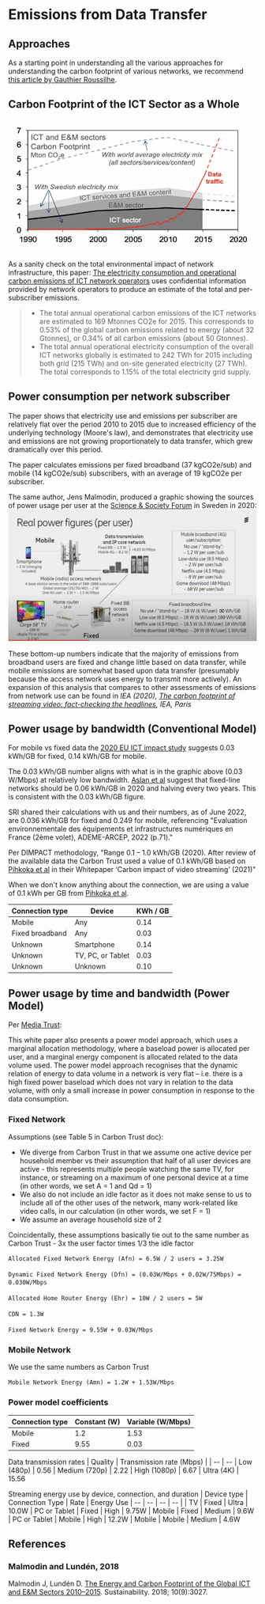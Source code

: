 # Emissions from Data Transfer

## Approaches

As a starting point in understanding all the various approaches for understanding the carbon footprint of various networks, we recommend [this article by Gauthier Roussilhe](https://gauthierroussilhe.com/articles/explications-sur-l-empreinte-carbone-du-streaming-et-du-transfert-de-donnees).

## Carbon Footprint of the ICT Sector as a Whole

![Global ICT footprint vs bandwidth](images/malmodin-sweden-2018.png)

As a sanity check on the total environmental impact of network infrastructure, this paper: [The electricity consumption and operational carbon emissions of ICT network operators](https://www.diva-portal.org/smash/get/diva2:1177210/FULLTEXT01.pdf) uses confidential information provided by network operators to produce an estimate of the total and per-subscriber emissions.

> - The total annual operational carbon emissions of the ICT networks are estimated to 169 Mtonnes CO2e for 2015. This corresponds to 0.53% of the global carbon emissions related to energy (about 32 Gtonnes), or 0.34% of all carbon emissions (about 50 Gtonnes).
> - The total annual operational electricity consumption of the overall ICT networks globally is estimated to 242 TWh for 2015 including both grid (215 TWh) and on-site generated electricity (27 TWh). The total corresponds to 1.15% of the total electricity grid supply.

## Power consumption per network subscriber

The paper shows that electricity use and emissions per subscriber are relatively flat over the period 2010 to 2015 due to increased efficiency of the underlying technology (Moore's law), and demonstrates that electricity use and emissions are not growing proportionately to data transfer, which grew dramatically over this period.

The paper calculates emissions per fixed broadband (37 kgCO2e/sub) and mobile (14 kgCO2e/sub) subscribers, with an average of 19 kgCO2e per subscriber.

The same author, Jens Malmodin, produced a graphic showing the sources of power usage per user at the [Science & Society Forum](https://www.youtube.com/watch?v=Xo0PB5i_b4Y&t=2520s) in Sweden in 2020:
![Real power figures per user](images/malmodin2020.png)

These bottom-up numbers indicate that the majority of emissions from broadband users are fixed and change little based on data transfer, while mobile emissions are somewhat based upon data transfer (presumably because the access network uses energy to transmit more actively). An expansion of this analysis that compares to other assessments of emissions from network use can be found in _IEA (2020), [The carbon footprint of streaming video: fact-checking the headlines](https://www.iea.org/commentaries/the-carbon-footprint-of-streaming-video-fact-checking-the-headlines), IEA, Paris_

## Power usage by bandwidth (Conventional Model)

For mobile vs fixed data the [2020 EU ICT impact study](https://circabc.europa.eu/sd/a/8b7319ba-ce4f-49ea-a6e6-b28df00b20d1/ICT%20impact%20study%20final.pdf) suggests 0.03 kWh/GB for fixed, 0.14 kWh/GB for mobile.

The 0.03 kWh/GB number aligns with what is in the graphic above (0.03 W/Mbps) at relatively low bandwidth. [Aslan et al](https://onlinelibrary.wiley.com/doi/10.1111/jiec.12630) suggest that fixed-line networks should be 0.06 kWh/GB in 2020 and halving every two years. This is consistent with the 0.03 kWh/GB figure.

SRI shared their calculations with us and their numbers, as of June 2022, are 0.036 kWh/GB for fixed and 0.249 for mobile, referencing "Evaluation environnementale des équipements et infrastructures numériques en France (2ème volet), ADEME-ARCEP, 2022 (p.71)."

Per DIMPACT methodology, "Range 0.1 – 1.0 kWh/GB (2020). After review of the available data the Carbon Trust used a value of 0.1 kWh/GB based on [Pihkoka et al](https://www.mdpi.com/2071-1050/10/7/2494) in their Whitepaper ‘Carbon impact of video streaming’ (2021)"

When we don't know anything about the connection, we are using a value of 0.1 kWh per GB from [Pihkoka et al](https://www.mdpi.com/2071-1050/10/7/2494).

| Connection type | Device            | KWh / GB |
| --------------- | ----------------- | -------- |
| Mobile          | Any               | 0.14     |
| Fixed broadband | Any               | 0.03     |
| Unknown         | Smartphone        | 0.14     |
| Unknown         | TV, PC, or Tablet | 0.03     |
| Unknown         | Unknown           | 0.10     |

## Power usage by time and bandwidth (Power Model)

Per [Media Trust](https://ctprodstorageaccountp.blob.core.windows.net/prod-drupal-files/documents/resource/public/Carbon-impact-of-video-streaming.pdf):

This white paper also presents a power model approach, which uses a marginal allocation methodology, where a baseload power is allocated per user, and a marginal energy component is allocated related to the data volume used. The power model approach recognises that the dynamic relation of energy to data volume in a network is very flat – i.e. there is a high fixed power baseload which does not vary in relation to the data volume, with
only a small increase in power consumption in response
to the data consumption.

### Fixed Network

Assumptions (see Table 5 in Carbon Trust doc):

- We diverge from Carbon Trust in that we assume one active device per household member vs their assumption that half of all user devices are active - this represents multiple people watching the same TV, for instance, or streaming on a maximum of one personal device at a time (in other words, we set A = 1 and Qd = 1)
- We also do not include an idle factor as it does not make sense to us to include all of the other uses of the network, many work-related like video calls, in our calculation (in other words, we set F = 1)
- We assume an average household size of 2

Coincidentally, these assumptions basically tie out to the same number as Carbon Trust - 3x the user factor times 1/3 the idle factor

```equation
Allocated Fixed Network Energy (Afn) = 6.5W / 2 users = 3.25W

Dynamic Fixed Network Energy (Dfn) = (0.03W/Mbps + 0.02W/75Mbps) = 0.030W/Mbps

Allocated Home Router Energy (Ehr) = 10W / 2 users = 5W

CDN = 1.3W

Fixed Network Energy = 9.55W + 0.03W/Mbps
```

### Mobile Network

We use the same numbers as Carbon Trust

```equation
Mobile Network Energy (Amn) = 1.2W + 1.53W/Mbps
```

### Power model coefficients

| Connection type | Constant (W) | Variable (W/Mbps) |
| --------------- | ------------ | ----------------- |
| Mobile          | 1.2          | 1.53              |
| Fixed           | 9.55         | 0.03              |

Data transmission rates
| Quality | Transmission rate (Mbps) |
| -- | --
| Low (480p) | 0.56
| Medium (720p) | 2.22
| High (1080p) | 6.67
| Ultra (4K) | 15.56

Streaming energy use by device, connection, and duration
| Device type | Connection Type | Rate | Energy Use
| -- | -- | -- | -- |
| TV | Fixed | Ultra | 10.0W
| PC or Tablet | Fixed | High | 9.75W
| Mobile | Fixed | Medium | 9.6W
| PC or Tablet | Mobile | High | 12.2W
| Mobile | Mobile | Medium | 4.6W

## References

### Malmodin and Lundén, 2018

Malmodin J, Lundén D. [The Energy and Carbon Footprint of the Global ICT and E&M Sectors 2010–2015](https://doi.org/10.3390/su10093027). Sustainability. 2018; 10(9):3027.
